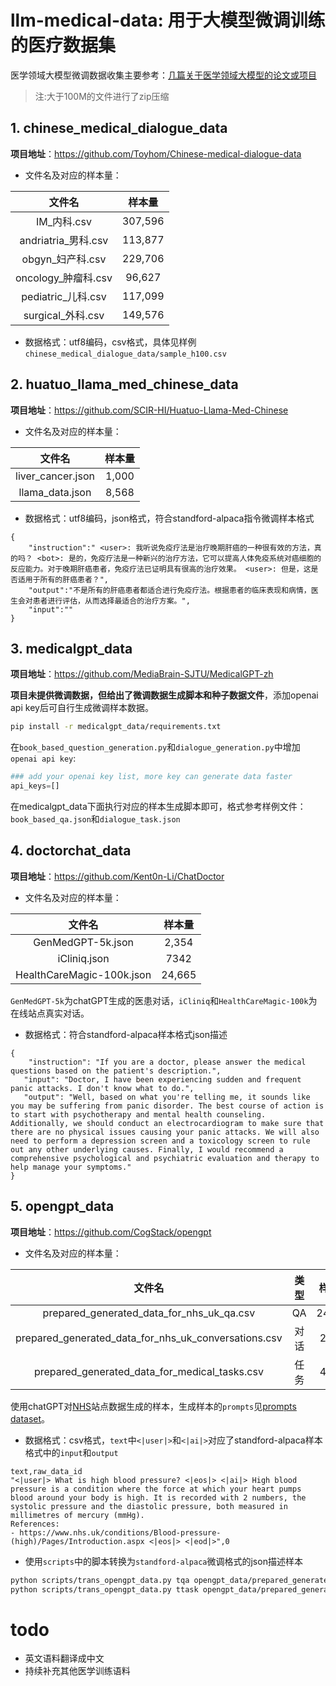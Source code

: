 # llm-medical-data: 用于大模型微调训练的医疗数据集

医学领域大模型微调数据收集主要参考：[几篇关于医学领域大模型的论文或项目](https://zhuanlan.zhihu.com/p/629591953)

> 注:大于100M的文件进行了zip压缩

## 1. chinese_medical_dialogue_data
**项目地址**：https://github.com/Toyhom/Chinese-medical-dialogue-data

- 文件名及对应的样本量：

|文件名|样本量|
|:-:|:-:|
|IM_内科.csv| 307,596 |
|andriatria_男科.csv| 113,877 |
|obgyn_妇产科.csv| 229,706 |
|oncology_肿瘤科.csv| 96,627 |
|pediatric_儿科.csv| 117,099 |
|surgical_外科.csv| 149,576 |

- 数据格式：utf8编码，csv格式，具体见样例```chinese_medical_dialogue_data/sample_h100.csv```


## 2. huatuo_llama_med_chinese_data
**项目地址**：https://github.com/SCIR-HI/Huatuo-Llama-Med-Chinese

- 文件名及对应的样本量：

|文件名|样本量|
|:-:|:-:|
|liver_cancer.json| 1,000 |
|llama_data.json| 8,568 |

- 数据格式：utf8编码，json格式，符合standford-alpaca指令微调样本格式

```data
{
    "instruction":" <user>: 我听说免疫疗法是治疗晚期肝癌的一种很有效的方法，真的吗？ <bot>: 是的，免疫疗法是一种新兴的治疗方法，它可以提高人体免疫系统对癌细胞的反应能力。对于晚期肝癌患者，免疫疗法已证明具有很高的治疗效果。 <user>: 但是，这是否适用于所有的肝癌患者？",
    "output":"不是所有的肝癌患者都适合进行免疫疗法。根据患者的临床表现和病情，医生会对患者进行评估，从而选择最适合的治疗方案。",
    "input":""
}
```

## 3. medicalgpt_data
**项目地址**：https://github.com/MediaBrain-SJTU/MedicalGPT-zh

**项目未提供微调数据，但给出了微调数据生成脚本和种子数据文件**，添加openai api key后可自行生成微调样本数据。

```bash
pip install -r medicalgpt_data/requirements.txt
```

在```book_based_question_generation.py```和```dialogue_generation.py```中增加```openai api key```:

```python
### add your openai key list, more key can generate data faster
api_keys=[]
```

在medicalgpt_data下面执行对应的样本生成脚本即可，格式参考样例文件：```book_based_qa.json```和```dialogue_task.json```


## 4. doctorchat_data
**项目地址**：https://github.com/Kent0n-Li/ChatDoctor

- 文件名及对应的样本量：


|文件名|样本量|
|:-:|:-:|
|GenMedGPT-5k.json| 2,354 |
|iCliniq.json| 7342 |
|HealthCareMagic-100k.json| 24,665 |

```GenMedGPT-5k```为chatGPT生成的医患对话，```iCliniq```和```HealthCareMagic-100k```为在线站点真实对话。

- 数据格式：符合standford-alpaca样本格式json描述

```
{
	"instruction": "If you are a doctor, please answer the medical questions based on the patient's description.",
   "input": "Doctor, I have been experiencing sudden and frequent panic attacks. I don't know what to do.",
   "output": "Well, based on what you're telling me, it sounds like you may be suffering from panic disorder. The best course of action is to start with psychotherapy and mental health counseling. Additionally, we should conduct an electrocardiogram to make sure that there are no physical issues causing your panic attacks. We will also need to perform a depression screen and a toxicology screen to rule out any other underlying causes. Finally, I would recommend a comprehensive psychological and psychiatric evaluation and therapy to help manage your symptoms."
}
```


## 5. opengpt_data
**项目地址**：https://github.com/CogStack/opengpt

- 文件名及对应的样本量：


|文件名|类型|样本量|
|:-:|:-:|:-:|
|prepared_generated_data_for_nhs_uk_qa.csv| QA | 24,665 |
|prepared_generated_data_for_nhs_uk_conversations.csv| 对话 | 2,354 |
|prepared_generated_data_for_medical_tasks.csv| 任务 | 4,688 |

使用chatGPT对[NHS](https://www.nhs.uk/conditions/)站点数据生成的样本，生成样本的```prompts```见[prompts dataset](https://github.com/CogStack/OpenGPT/blob/main/data/prompts.json)。


- 数据格式：csv格式，```text```中```<|user|>```和```<|ai|>```对应了standford-alpaca样本格式中的```input```和```output```

```data
text,raw_data_id
"<|user|> What is high blood pressure? <|eos|> <|ai|> High blood pressure is a condition where the force at which your heart pumps blood around your body is high. It is recorded with 2 numbers, the systolic pressure and the diastolic pressure, both measured in millimetres of mercury (mmHg).
References:
- https://www.nhs.uk/conditions/Blood-pressure-(high)/Pages/Introduction.aspx <|eos|> <|eod|>",0
```

- 使用```scripts```中的脚本转换为```standford-alpaca```微调格式的json描述样本

```bash
python scripts/trans_opengpt_data.py tqa opengpt_data/prepared_generated_data_for_nhs_uk_qa.csv
python scripts/trans_opengpt_data.py ttask opengpt_data/prepared_generated_data_for_medical_tasks.csv
```

# todo

- 英文语料翻译成中文
- 持续补充其他医学训练语料

